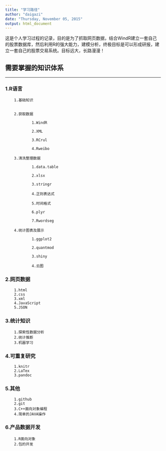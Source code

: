 ```yaml
---
title: "学习路径"
author: "daigazi"
date: "Thursday, November 05, 2015"
output: html_document
---
```


这是个人学习过程的记录，目的是为了抓取网页数据，结合WindR建立一套自己的股票数据库，然后利用R的强大能力，建模分析，终极目标是可以形成研报，建立一套自己的股票交易系统。目标远大，长路漫漫！


## 需要掌握的知识体系  

------  
### 1.R语言  
        1.基础知识 
        
        
        2.获取数据    
        
                1.WindR   
                
                2.XML  
                
                3.RCrul  
                
                4.Rweibo  
                
        3.清洗整理数据
        
                1.data.table  
                
                2.xlsx  
                
                3.stringr   
                
                4.正则表达式    
                
                5.时间格式   
                
                6.plyr  
                
                7.Rwordseg  
                
        4.统计图表及展示     
        
                1.ggplot2      
                
                2.quantmod   
                
                3.shiny    
                
                4.云图   
                
                
### 2.网页数据  
        1.html          
        2.css          
        3.xml          
        4.JavaScript         
        5.JSON          
### 3.统计知识  
        1.探索性数据分析         
        2.统计推断          
        3.机器学习          
### 4.可重复研究  
        1.knitr          
        2.LaTex          
        3.pandoc          
### 5.其他  
        1.github        
        2.git         
        3.C++面向对象编程        
        4.简单的JAVA操作  
### 6.产品数据开发  
        1.R面向对象  
        2.包的开发  

